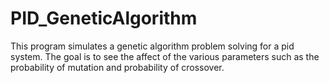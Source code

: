 # PID_GeneticAlgorithm

This program simulates a genetic algorithm problem solving for a pid system. The goal is to see the affect of the various parameters such as the probability of mutation and probability of crossover.
